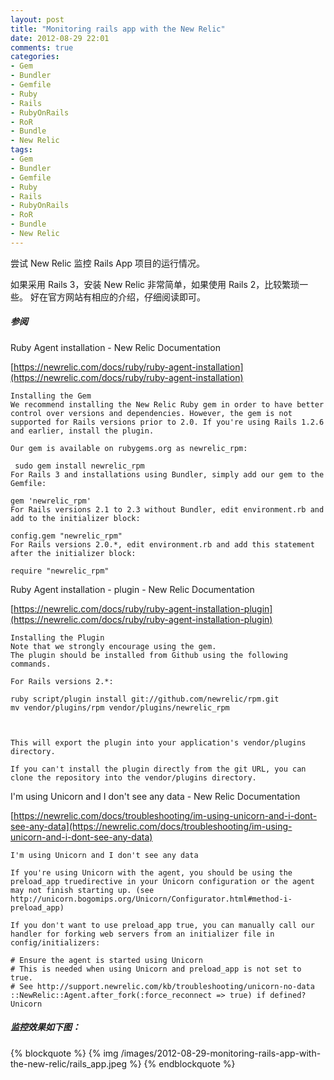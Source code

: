 ```yaml
---
layout: post
title: "Monitoring rails app with the New Relic"
date: 2012-08-29 22:01
comments: true
categories: 
- Gem
- Bundler
- Gemfile
- Ruby
- Rails
- RubyOnRails
- RoR
- Bundle
- New Relic
tags: 
- Gem
- Bundler
- Gemfile
- Ruby
- Rails
- RubyOnRails
- RoR
- Bundle
- New Relic
---
```


尝试 New Relic 监控 Rails App 项目的运行情况。

如果采用 Rails 3，安装 New Relic 非常简单，如果使用 Rails 2，比较繁琐一些。
好在官方网站有相应的介绍，仔细阅读即可。

<!--more-->

##### 参阅
Ruby Agent installation - New Relic Documentation

[https://newrelic.com/docs/ruby/ruby-agent-installation](https://newrelic.com/docs/ruby/ruby-agent-installation)
```
Installing the Gem
We recommend installing the New Relic Ruby gem in order to have better control over versions and dependencies. However, the gem is not supported for Rails versions prior to 2.0. If you're using Rails 1.2.6 and earlier, install the plugin.

Our gem is available on rubygems.org as newrelic_rpm:

 sudo gem install newrelic_rpm
For Rails 3 and installations using Bundler, simply add our gem to the Gemfile:

gem 'newrelic_rpm'
For Rails versions 2.1 to 2.3 without Bundler, edit environment.rb and add to the initializer block:

config.gem "newrelic_rpm" 
For Rails versions 2.0.*, edit environment.rb and add this statement after the initializer block:

require "newrelic_rpm"
```

Ruby Agent installation - plugin - New Relic Documentation

[https://newrelic.com/docs/ruby/ruby-agent-installation-plugin](https://newrelic.com/docs/ruby/ruby-agent-installation-plugin)
```
Installing the Plugin
Note that we strongly encourage using the gem.
The plugin should be installed from Github using the following commands.

For Rails versions 2.*:

ruby script/plugin install git://github.com/newrelic/rpm.git
mv vendor/plugins/rpm vendor/plugins/newrelic_rpm



This will export the plugin into your application's vendor/plugins directory.

If you can't install the plugin directly from the git URL, you can clone the repository into the vendor/plugins directory.
```
I'm using Unicorn and I don't see any data - New Relic Documentation

[https://newrelic.com/docs/troubleshooting/im-using-unicorn-and-i-dont-see-any-data](https://newrelic.com/docs/troubleshooting/im-using-unicorn-and-i-dont-see-any-data)
```
I'm using Unicorn and I don't see any data

If you're using Unicorn with the agent, you should be using the preload_app truedirective in your Unicorn configuration or the agent may not finish starting up. (see http://unicorn.bogomips.org/Unicorn/Configurator.html#method-i-preload_app)

If you don't want to use preload_app true, you can manually call our handler for forking web servers from an initializer file in config/initializers:

# Ensure the agent is started using Unicorn
# This is needed when using Unicorn and preload_app is not set to true.
# See http://support.newrelic.com/kb/troubleshooting/unicorn-no-data  
::NewRelic::Agent.after_fork(:force_reconnect => true) if defined? Unicorn
``` 
##### 监控效果如下图：
{% blockquote %}
{% img /images/2012-08-29-monitoring-rails-app-with-the-new-relic/rails_app.jpeg %}
{% endblockquote %}

